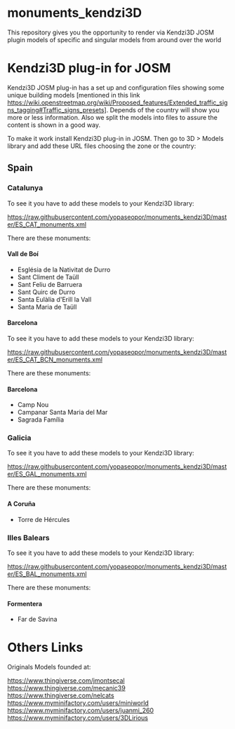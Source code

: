 # monuments_kendzi3D
This repository gives you the opportunity to render via Kendzi3D JOSM plugin models of specific and singular models from around over the world

# Kendzi3D plug-in for JOSM

Kendzi3D JOSM plug-in has a set up and configuration files showing some unique building models [mentioned in this link https://wiki.openstreetmap.org/wiki/Proposed_features/Extended_traffic_signs_tagging#Traffic_signs_presets].
Depends of the country will show you more or less information. Also we split the models into files to assure the content is shown in a good way.

To make it work install Kendzi3D plug-in in JOSM. Then go to 3D > Models library and add these URL files choosing the zone or the country:

## Spain
### Catalunya

To see it you have to add these models to your Kendzi3D library:

https://raw.githubusercontent.com/yopaseopor/monuments_kendzi3D/master/ES_CAT_monuments.xml

There are these monuments:

#### Vall de Boí

* Església de la Nativitat de Durro
* Sant Climent de Taüll
* Sant Feliu de Barruera
* Sant Quirc de Durro
* Santa Eulàlia d'Erill la Vall
* Santa Maria de Taüll



#### Barcelona
To see it you have to add these models to your Kendzi3D library:

https://raw.githubusercontent.com/yopaseopor/monuments_kendzi3D/master/ES_CAT_BCN_monuments.xml

There are these monuments:

#### Barcelona

* Camp Nou
* Campanar Santa Maria del Mar
* Sagrada Família

### Galicia

To see it you have to add these models to your Kendzi3D library:

https://raw.githubusercontent.com/yopaseopor/monuments_kendzi3D/master/ES_GAL_monuments.xml

There are these monuments:

#### A Coruña

* Torre de Hércules

### Illes Balears

To see it you have to add these models to your Kendzi3D library:

https://raw.githubusercontent.com/yopaseopor/monuments_kendzi3D/master/ES_BAL_monuments.xml

There are these monuments:

#### Formentera

* Far de Savina


# Others Links

Originals Models founded at:

https://www.thingiverse.com/jmontsecal
https://www.thingiverse.com/mecanic39
https://www.thingiverse.com/nelcats
https://www.myminifactory.com/users/miniworld
https://www.myminifactory.com/users/juanmi_260
https://www.myminifactory.com/users/3DLirious





